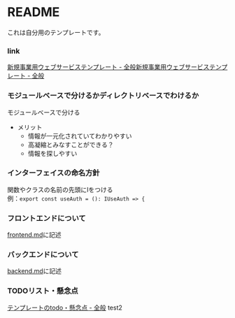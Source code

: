 # README
これは自分用のテンプレートです。

### link
[新規事業用ウェブサービステンプレート - 全般](https://scrapbox.io/ampersand/%E6%96%B0%E8%A6%8F%E4%BA%8B%E6%A5%AD%E7%94%A8%E3%82%A6%E3%82%A7%E3%83%96%E3%82%B5%E3%83%BC%E3%83%93%E3%82%B9%E3%83%86%E3%83%B3%E3%83%97%E3%83%AC%E3%83%BC%E3%83%88)[新規事業用ウェブサービステンプレート - 全般](https://scrapbox.io/ampersand/%E6%96%B0%E8%A6%8F%E4%BA%8B%E6%A5%AD%E7%94%A8%E3%82%A6%E3%82%A7%E3%83%96%E3%82%B5%E3%83%BC%E3%83%93%E3%82%B9%E3%83%86%E3%83%B3%E3%83%97%E3%83%AC%E3%83%BC%E3%83%88)

### モジュールベースで分けるかディレクトリベースでわけるか
モジュールベースで分ける
- メリット
  - 情報が一元化されていてわかりやすい
  - 高凝縮とみなすことができる？
  - 情報を探しやすい


### インターフェイスの命名方針
関数やクラスの名前の先頭にIをつける  
例：`export const useAuth = (): IUseAuth => {`

### フロントエンドについて
[frontend.md](.documents/frontend.md)に記述

### バックエンドについて
[backend.md](.documents/backend.md)に記述

### TODOリスト・懸念点
[テンプレートのtodo・懸念点 - 全般](https://scrapbox.io/ampersand/%E3%83%86%E3%83%B3%E3%83%97%E3%83%AC%E3%83%BC%E3%83%88%E3%81%AEtodo%E3%83%BB%E6%87%B8%E5%BF%B5%E7%82%B9)
test2
